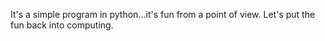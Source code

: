 It's a simple program in python...it's fun from a point of view. Let's put the fun back into computing.
